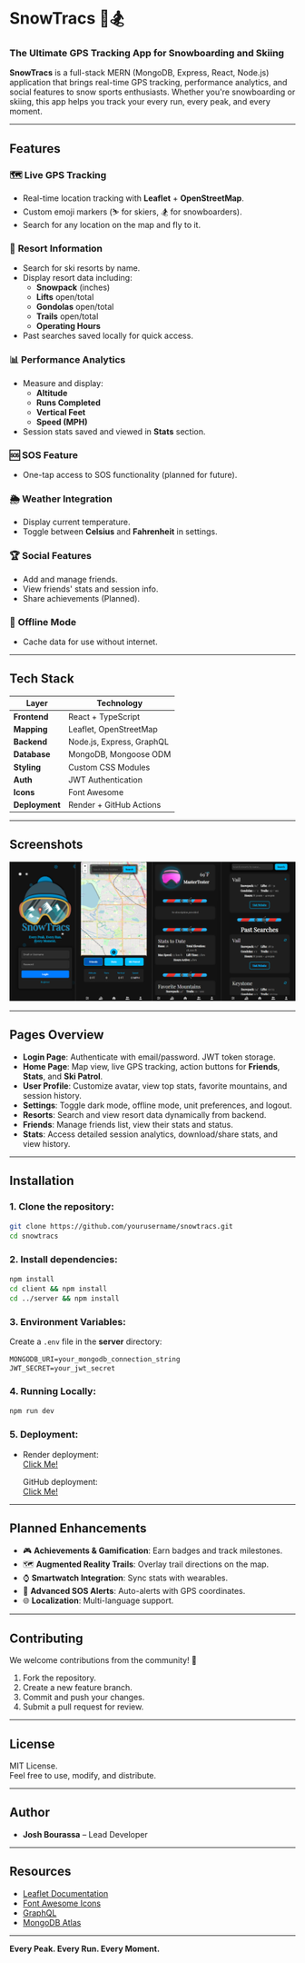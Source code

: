 
# SnowTracs 📍🏂  
### **The Ultimate GPS Tracking App for Snowboarding and Skiing**

**SnowTracs** is a full-stack MERN (MongoDB, Express, React, Node.js) application that brings real-time GPS tracking, performance analytics, and social features to snow sports enthusiasts. Whether you're snowboarding or skiing, this app helps you track your every run, every peak, and every moment.

---

## **Features**

### 🗺️ **Live GPS Tracking**
- Real-time location tracking with **Leaflet** + **OpenStreetMap**.
- Custom emoji markers (⛷️ for skiers, 🏂 for snowboarders).
- Search for any location on the map and fly to it.

### 🎿 **Resort Information**
- Search for ski resorts by name.
- Display resort data including:
  - **Snowpack** (inches)
  - **Lifts** open/total
  - **Gondolas** open/total
  - **Trails** open/total
  - **Operating Hours**
- Past searches saved locally for quick access.

### 📊 **Performance Analytics**
- Measure and display:
  - **Altitude**
  - **Runs Completed**
  - **Vertical Feet**
  - **Speed (MPH)**
- Session stats saved and viewed in **Stats** section.

### 🆘 **SOS Feature**
- One-tap access to SOS functionality (planned for future).

### 🌦️ **Weather Integration**
- Display current temperature.
- Toggle between **Celsius** and **Fahrenheit** in settings.

### 🏆 **Social Features**
- Add and manage friends.
- View friends' stats and session info.
- Share achievements (Planned).

### 💾 **Offline Mode**
- Cache data for use without internet.

---

## **Tech Stack**

| Layer        | Technology                           |
|--------------|--------------------------------------|
| **Frontend** | React + TypeScript                   |
| **Mapping**  | Leaflet, OpenStreetMap               |
| **Backend**  | Node.js, Express, GraphQL            |
| **Database** | MongoDB, Mongoose ODM                |
| **Styling**  | Custom CSS Modules                   |
| **Auth**     | JWT Authentication                   |
| **Icons**    | Font Awesome                         |
| **Deployment** | Render + GitHub Actions             |

---

## **Screenshots**
![SnowTracs Screenshot](./client/public/assets/images/Screenshot.png)

---

## **Pages Overview**

- **Login Page**: Authenticate with email/password. JWT token storage.
- **Home Page**: Map view, live GPS tracking, action buttons for **Friends**, **Stats**, and **Ski Patrol**.
- **User Profile**: Customize avatar, view top stats, favorite mountains, and session history.
- **Settings**: Toggle dark mode, offline mode, unit preferences, and logout.
- **Resorts**: Search and view resort data dynamically from backend.
- **Friends**: Manage friends list, view their stats and status.
- **Stats**: Access detailed session analytics, download/share stats, and view history.

---

## **Installation**

### 1. Clone the repository:
```bash
git clone https://github.com/yourusername/snowtracs.git
cd snowtracs
```

### 2. Install dependencies:
```bash
npm install
cd client && npm install
cd ../server && npm install
```

### 3. Environment Variables:
Create a `.env` file in the **server** directory:
```env
MONGODB_URI=your_mongodb_connection_string
JWT_SECRET=your_jwt_secret
```

### 4. Running Locally:
```bash
npm run dev
```

### 5. Deployment:
- Render deployment:  
  [Click Me!](https://snowtracs.onrender.com)

  GitHub deployment:  
  [Click Me!](https://github.com/joshsdesk/SnowTracs)

---

## **Planned Enhancements**

- 🎮 **Achievements & Gamification**: Earn badges and track milestones.
- 🗺️ **Augmented Reality Trails**: Overlay trail directions on the map.
- ⌚ **Smartwatch Integration**: Sync stats with wearables.
- 🚨 **Advanced SOS Alerts**: Auto-alerts with GPS coordinates.
- 🌐 **Localization**: Multi-language support.

---

## **Contributing**

We welcome contributions from the community! 🚀

1. Fork the repository.
2. Create a new feature branch.
3. Commit and push your changes.
4. Submit a pull request for review.

---

## **License**

MIT License.  
Feel free to use, modify, and distribute.

---

## **Author**

- **Josh Bourassa** – Lead Developer

---

## **Resources**

- [Leaflet Documentation](https://leafletjs.com/)
- [Font Awesome Icons](https://fontawesome.com/icons)
- [GraphQL](https://graphql.org/)
- [MongoDB Atlas](https://www.mongodb.com/cloud/atlas)

---

**Every Peak. Every Run. Every Moment.**
